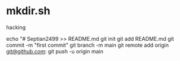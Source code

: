 # mkdir.sh
hacking

echo  "# Septian2499 >> README.md 
git init
git add README.md
git commit -m "first commit" 
git branch -m main
git remote add origin git@github.com:
git push -u origin main
